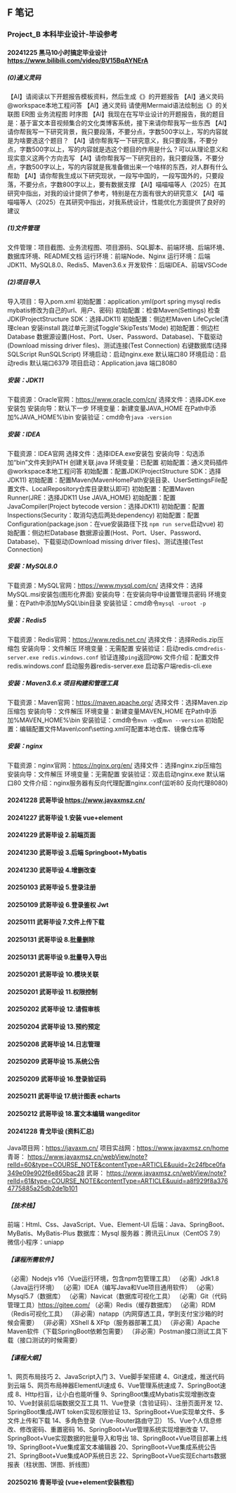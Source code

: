 ## F 笔记
### Project_B 本科毕业设计-毕设参考
#### 20241225 黑马10小时搞定毕业设计 https://www.bilibili.com/video/BV15BqAYNErA
##### (0)通义灵码
【AI】请阅读以下开题报告模板资料，然后生成《》的开题报告
【AI】通义灵码 @workspace本地工程问答
【AI】通义灵码 请使用Mermaid语法绘制出《》的关联图 ER图 业务流程图 时序图
【AI】我现在在写毕业设计的开题报告，我的题目是：基于富文本音视频集合的文化类博客系统，接下来请你帮我写一些东西
【AI】请你帮我写一下研究背景，我只要段落，不要分点，字数500字以上，写的内容就是为啥要选这个题目？
【AI】请你帮我写一下研究意义，我只要段落，不要分点，字数500字以上，写的内容就是选这个题目的作用是什么？可以从理论意义和现实意义这两个方向去写
【AI】请你帮我写一下研究目的，我只要段落，不要分点，字数500字以上，写的内容就是我准备做出来一个啥样的东西，对人群有什么帮助
【AI】请你帮我生成以下研究现状，一段写中国的，一段写国外的，只要段落，不要分点，字数800字以上，要有数据支撑
【AI】喵喵喵等人（2025）在其研究中指出，对我的设计提供了参考，特别是在方面有很大的研究意义
【AI】喵喵喵等人（2025）在其研究中指出，对我系统设计，性能优化方面提供了良好的建议
##### (1)文件管理
文件管理：项目截图、业务流程图、项目源码、SQL脚本、前端环境、后端环境、数据库环境、README文档
运行环境：前端Node、Nginx
运行环境：后端JDK11、MySQL8.0、Redis5、Maven3.6.x
开发软件：后端IDEA、前端VSCode
##### (2)项目导入
导入项目：导入pom.xml 
初始配置：application.yml(port spring mysql redis mybatis修改为自己的url、用户、密码)
初始配置：检查Maven(Settings) 检查JDK(ProjectStructure SDK：选择JDK11)
初始配置：侧边栏Maven LifeCycle(清理clean 安装install 跳过单元测试Toggle'SkipTests'Mode)
初始配置：侧边栏Database 数据源设置(Host、Port、User、Password、Database)、下载驱动(Download missing driver files)、测试连接(Test Connection) 右键数据库(选择SQLScript RunSQLScript)
环境启动：启动nginx.exe 默认端口80
环境启动：启动redis 默认端口6379
项目启动：Application.java 端口8080
##### 安装：JDK11
下载资源：Oracle官网：https://www.oracle.com/cn/
选择文件：选择JDK.exe安装包
安装向导：默认下一步
环境变量：新建变量JAVA_HOME 在Path中添加%JAVA_HOME%\bin
安装验证：cmd命令`java -version`
##### 安装：IDEA
下载资源：IDEA官网
选择文件：选择IDEA.exe安装包
安装向导：勾选添加“bin”文件夹到PATH 创建关联.java
环境变量：已配置
初始配置：通义灵码插件 @workspace本地工程问答
初始配置：配置JDK(ProjectStructure SDK：选择JDK11)
初始配置：配置Maven(MavenHomePath安装目录、UserSettingsFile配置文件、LocalRepository仓库目录默认即可)
初始配置：配置Maven Runner(JRE：选择JDK11 Use JAVA_HOME)
初始配置：配置JavaCompiler(Project bytecode version：选择JDK11)
初始配置：配置Inspections(Security：取消勾选后两处dependency)
初始配置：配置Configuration(package.json：在vue安装路径下找 `npm run serve`启动vue)
初始配置：侧边栏Database 数据源设置(Host、Port、User、Password、Database)、下载驱动(Download missing driver files)、测试连接(Test Connection)
##### 安装：MySQL8.0
下载资源：MySQL官网：https://www.mysql.com/cn/
选择文件：选择MySQL.msi安装包(图形化界面)
安装向导：在安装向导中设置管理员密码
环境变量：在Path中添加MySQL\bin目录
安装验证：cmd命令`mysql -uroot -p`
##### 安装：Redis5
下载资源：Redis官网：https://www.redis.net.cn/
选择文件：选择Redis.zip压缩包
安装向导：文件解压
环境变量：无需配置
安装验证：启动redis.cmd`redis-server.exe redis.windows.conf` 验证连接`ping`返回`PONG`
文件介绍：配置文件redis.windows.conf 启动服务器redis-server.exe 启动客户端redis-cli.exe 
##### 安装：Maven3.6.x 项目构建和管理工具
下载资源：Maven官网：https://maven.apache.org/
选择文件：选择Maven.zip压缩包
安装向导：文件解压
环境变量：新建变量MAVEN_HOME 在Path中添加%MAVEN_HOME%\bin
安装验证：cmd命令`mvn -v`或`mvn --version`
初始配置：编辑配置文件Maven\conf\setting.xml可配置本地仓库、镜像仓库等
##### 安装：nginx
下载资源：nginx官网：https://nginx.org/en/
选择文件：选择nginx.zip压缩包
安装向导：文件解压
环境变量：无需配置
安装验证：双击启动nginx.exe 默认端口80
文件介绍：nginx服务器有反向代理配置nginx.conf(监听80 反向代理8080)
#### 20241228 武哥毕设 https://www.javaxmsz.cn/
#### 20241227 武哥毕设 1.安装 vue+element
#### 20241229 武哥毕设 2.前端页面
#### 20241230 武哥毕设 3.后端 Springboot+Mybatis
#### 20241230 武哥毕设 4.增删改查
#### 20250103 武哥毕设 5.登录注册
#### 20250109 武哥毕设 6.登录鉴权 Jwt
#### 20250111 武哥毕设 7.文件上传下载
#### 20250131 武哥毕设 8.批量删除
#### 20250131 武哥毕设 9.批量导入导出
#### 20250201 武哥毕设 10.模块关联
#### 20250201 武哥毕设 11.权限控制
#### 20250202 武哥毕设 12.请假审核
#### 20250204 武哥毕设 13.预约预定
#### 20250208 武哥毕设 14.日志管理
#### 20250209 武哥毕设 15.系统公告
#### 20250209 武哥毕设 16.登录验证码
#### 20250211 武哥毕设 17.统计图表 echarts
#### 20250212 武哥毕设 18.富文本编辑 wangeditor
#### 20241228 青戈毕设 (资料汇总)
Java项目网：https://javaxm.cn/
项目实战网：https://www.javaxmsz.cn/home
青哥：
https://www.javaxmsz.cn/webView/note?relId=60&type=COURSE_NOTE&contentType=ARTICLE&uuid=2c24fbce0fa349e09e902f6e865bac28
武哥：
https://www.javaxmsz.cn/webView/note?relId=61&type=COURSE_NOTE&contentType=ARTICLE&uuid=a8f929f8a3764775885a25db2de1b101
##### 【技术栈】
前端：Html、Css、JavaScript、Vue、Element-UI
后端：Java、SpringBoot、MyBatis、MyBatis-Plus
数据库：Mysql
服务器：腾讯云Linux（CentOS 7.9）
微信小程序：uniapp
##### 【课程所需软件】
（必需）Nodejs v16（Vue运行环境，包含npm包管理工具）
（必需）Jdk1.8（Java运行环境）
（必需）IDEA（编写Java和Vue项目通用软件）
（必需）Mysql5.7（数据库）
（必需）Navicat（数据库可视化工具）
（必需）Git（代码管理工具）https://gitee.com/
（必需）Redis（缓存数据库）
（必需）RDM（Redis可视化工具）
（非必需）natapp（内网穿透工具，学到支付宝沙箱的时候会需要）
（非必需）XShell & XFtp（服务器部署工具）
（非必需）Apache Maven软件（下载SpringBoot依赖包需要）
（非必需）Postman接口测试工具下载（接口测试的时候需要）
##### 【课程大纲】
1、网页布局技巧
2、JavaScript入门
3、Vue脚手架搭建
4、Git速成，推送代码到云端
5、网页布局神器ElementUI速成
6、Vue管理系统速成
7、SpringBoot速成
8、Http扫盲，让小白也能听懂
9、SpringBoot集成Mybatis实现增删改查
10、Vue封装前后端数据交互工具
11、Vue登录（含验证码）、注册页面开发
12、SpringBoot集成JWT token实现权限验证
13、SpringBoot+Vue实现单文件、多文件上传和下载
14、多角色登录（Vue-Router路由守卫）
15、Vue个人信息修改、修改密码、重置密码
16、SpringBoot+Vue管理系统实现增删改查
17、SpringBoot+Vue实现数据的批量导入和导出
18、SpringBoot+Vue项目部署上线
19、SpringBoot+Vue集成富文本编辑器
20、SpringBoot+Vue集成系统公告
21、SpringBoot+Vue集成AOP系统日志
22、SpringBoot+Vue实现Echarts数据报表（柱状图、饼图、折线图）
#### 20250216 青哥毕设 (vue+element安装教程)
